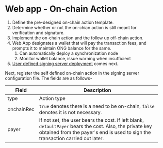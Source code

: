 # Web app - On-chain Action

1. Define the pre-designed on-chain action template.
2. Determine whether or not the on-chian action is still meant for verification and signature.
3. Implement the on-chain action and the follow up off-chain action.
4. Web App designates a wallet that will pay the transaction fees, and prompts it to maintain ONG balance for the same.
   1. Can automatically deploy a synchronization node
   2. Monitor wallet balance, issue warning when insufficient
5. [User defined signing server deployment](https://github.com/hsutaiyu/documentation/blob/master/prod-doc/en/ontid/framework/signing-server/deployment_EN.md) comes next.

Next, register the self defined on-chain action in the signing server configuration file. The fields are as follows-

Field | Description |
------|-------------|
type  | Action type |
onchainRec | `true` denotes there is a need to be on-chain, `false` denotes it is not necessary.
payer | If not set, the user bears the cost. If left blank, `defaultPayer` bears the cost. Also, the private key obtained from the payer's end is used to sign the transaction carried out later.
